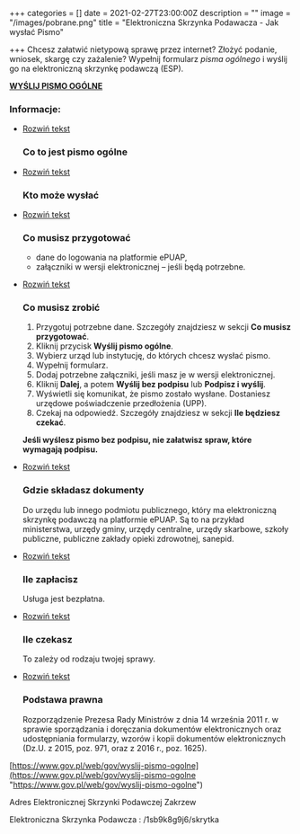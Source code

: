 +++
categories = []
date = 2021-02-27T23:00:00Z
description = ""
image = "/images/pobrane.png"
title = "Elektroniczna Skrzynka Podawacza - Jak wysłać Pismo"

+++
Chcesz załatwić nietypową sprawę przez internet? Złożyć podanie, wniosek, skargę czy zażalenie? Wypełnij formularz _pisma ogólnego_ i wyślij go na elektroniczną skrzynkę podawczą (ESP).

[**WYŚLIJ PISMO OGÓLNE**](https://moj.gov.pl/pismo-ogolne/usluga-online/pages/xf/create.do?xFormsAppName=PismoOgolneDoPodmiotuPublicznego&xFormsFormName=Wniosek&xFormsOrigin=EXTERNAL)

### Informacje:

* [Rozwiń tekst](https://www.gov.pl/web/gov/wyslij-pismo-ogolne#)

  ### **Co to jest pismo ogólne**
* [Rozwiń tekst](https://www.gov.pl/web/gov/wyslij-pismo-ogolne#)

  ### **Kto może wysłać**
* [Rozwiń tekst](https://www.gov.pl/web/gov/wyslij-pismo-ogolne#)

  ### **Co musisz przygotować**
  * dane do logowania na platformie ePUAP,
  * załączniki w wersji elektronicznej – jeśli będą potrzebne.
* [Rozwiń tekst](https://www.gov.pl/web/gov/wyslij-pismo-ogolne#)

  ### **Co musisz zrobić**
  1. Przygotuj potrzebne dane. Szczegóły znajdziesz w sekcji **Co musisz przygotować**.
  2. Kliknij przycisk **Wyślij pismo ogólne**.
  3. Wybierz urząd lub instytucję, do których chcesz wysłać pismo.
  4. Wypełnij formularz.
  5. Dodaj potrzebne załączniki, jeśli masz je w wersji elektronicznej.
  6. Kliknij **Dalej**, a potem **Wyślij bez podpisu** lub **Podpisz i wyślij**.
  7. Wyświetli się komunikat, że pismo zostało wysłane. Dostaniesz urzędowe poświadczenie przedłożenia (UPP).
  8. Czekaj na odpowiedź. Szczegóły znajdziesz w sekcji **Ile będziesz czekać**.

  **Jeśli wyślesz pismo bez podpisu, nie załatwisz spraw, które wymagają podpisu.**
* [Rozwiń tekst](https://www.gov.pl/web/gov/wyslij-pismo-ogolne#)

  ### **Gdzie składasz dokumenty**

  Do urzędu lub innego podmiotu publicznego, który ma elektroniczną skrzynkę podawczą na platformie ePUAP. Są to na przykład ministerstwa, urzędy gminy, urzędy centralne, urzędy skarbowe, szkoły publiczne, publiczne zakłady opieki zdrowotnej, sanepid.
* [Rozwiń tekst](https://www.gov.pl/web/gov/wyslij-pismo-ogolne#)

  ### **Ile zapłacisz**

  Usługa jest bezpłatna.
* [Rozwiń tekst](https://www.gov.pl/web/gov/wyslij-pismo-ogolne#)

  ### **Ile czekasz**

  To zależy od rodzaju twojej sprawy.
* [Rozwiń tekst](https://www.gov.pl/web/gov/wyslij-pismo-ogolne#)

  ### **Podstawa prawna**

  Rozporządzenie Prezesa Rady Ministrów z dnia 14 września 2011 r. w sprawie sporządzania i doręczania dokumentów elektronicznych oraz udostępniania formularzy, wzorów i kopii dokumentów elektronicznych (Dz.U. z 2015, poz. 971, oraz z 2016 r., poz. 1625).

[https://www.gov.pl/web/gov/wyslij-pismo-ogolne](https://www.gov.pl/web/gov/wyslij-pismo-ogolne "https://www.gov.pl/web/gov/wyslij-pismo-ogolne")

Adres Elektronicznej Skrzynki Podawczej Zakrzew

Elektroniczna Skrzynka Podawcza : /1sb9k8g9j6/skrytka
